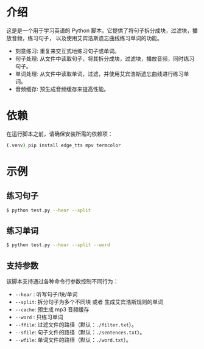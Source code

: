 # 介绍

这是是一个用于学习英语的 Python 脚本。它提供了将句子拆分成块，过滤块，播放音频，练习句子，
以及使用艾宾浩斯遗忘曲线练习单词的功能。

- 刻意练习: 重复来交互式地练习句子或单词。
- 句子处理: 从文件中读取句子，将其拆分成块，过滤块，播放音频，同时练习句子。
- 单词处理: 从文件中读取单词，过滤，并使用艾宾浩斯遗忘曲线进行练习单词。
- 音频缓存: 预生成音频缓存来提高性能。

# 依赖

在运行脚本之前，请确保安装所需的依赖项：

```bash
(.venv) pip install edge_tts mpv termcolor
```

# 示例

## 练习句子

```bash
$ python test.py --hear --split
```

## 练习单词

```bash
$ python test.py --hear --split --word
```

## 支持参数

该脚本支持通过各种命令行参数控制不同行为：

- `--hear` : 听写句子/块/单词
- `--split`: 拆分句子为多个不同块 或者 生成艾宾浩斯规则的单词
- `--cache`: 预生成 mp3 音频缓存
- `--word` : 只练习单词
- `--ffile`: 过滤文件的路径（默认：`./filter.txt`）。
- `--sfile`: 句子文件的路径（默认：`./sentences.txt`）。
- `--wfile`: 单词文件的路径（默认：`./word.txt`）。
